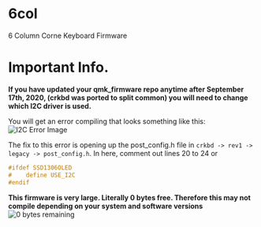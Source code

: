 # 6col
6 Column Corne Keyboard Firmware 


# Important Info. 
**If you have updated your qmk_firmware repo anytime after September 17th, 2020, (crkbd was ported to split common) you will need to change which I2C driver is used.**

You will get an error compiling that looks something like this: 
![I2C Error Image](https://raw.githubusercontent.com/toastedmangoes/6col/master/images/new-i2c-image.png)

The fix to this error is opening up the post_config.h file in `crkbd -> rev1 -> legacy -> post_config.h`. In here, comment out lines 20 to 24 or 
```c
#ifdef SSD1306OLED
#    define USE_I2C
#endif
```

**This firmware is very large. Literally 0 bytes free. Therefore this may not compile depending on your system and software versions** 
![0 bytes remaining](https://raw.githubusercontent.com/toastedmangoes/6col/master/images/0-bytes.png)
